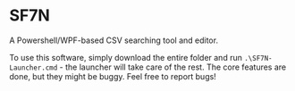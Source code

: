# SF7N
A Powershell/WPF-based CSV searching tool and editor.

To use this software, simply download the entire folder and run `.\SF7N-Launcher.cmd` - the launcher will take care of the rest. The core features are done, but they might be buggy. Feel free to report bugs!